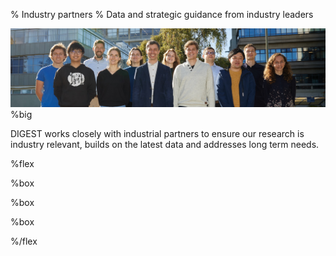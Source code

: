 % Industry partners
% Data and strategic guidance from industry leaders

![](team.jpg)%big

DIGEST works closely with industrial partners to ensure our research is industry relevant, builds on the latest data and addresses long term needs.

%flex

[](Partners/PivotPower.md)%box

[](Partners/NationalGrid.md)%box

[](Partners/OpenClimateFix.md)%box

%/flex
